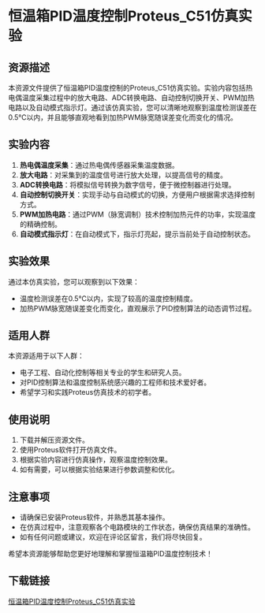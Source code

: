# 恒温箱PID温度控制Proteus_C51仿真实验

## 资源描述

本资源文件提供了恒温箱PID温度控制的Proteus_C51仿真实验。实验内容包括热电偶温度采集过程中的放大电路、ADC转换电路、自动控制切换开关、PWM加热电路以及自动模式指示灯。通过该仿真实验，您可以清晰地观察到温度检测误差在0.5℃以内，并且能够直观地看到加热PWM脉宽随误差变化而变化的情况。

## 实验内容

1. **热电偶温度采集**：通过热电偶传感器采集温度数据。
2. **放大电路**：对采集到的温度信号进行放大处理，以提高信号的精度。
3. **ADC转换电路**：将模拟信号转换为数字信号，便于微控制器进行处理。
4. **自动控制切换开关**：实现手动与自动模式的切换，方便用户根据需求选择控制方式。
5. **PWM加热电路**：通过PWM（脉宽调制）技术控制加热元件的功率，实现温度的精确控制。
6. **自动模式指示灯**：在自动模式下，指示灯亮起，提示当前处于自动控制状态。

## 实验效果

通过本仿真实验，您可以观察到以下效果：

- 温度检测误差在0.5℃以内，实现了较高的温度控制精度。
- 加热PWM脉宽随误差变化而变化，直观展示了PID控制算法的动态调节过程。

## 适用人群

本资源适用于以下人群：

- 电子工程、自动化控制等相关专业的学生和研究人员。
- 对PID控制算法和温度控制系统感兴趣的工程师和技术爱好者。
- 希望学习和实践Proteus仿真技术的初学者。

## 使用说明

1. 下载并解压资源文件。
2. 使用Proteus软件打开仿真文件。
3. 根据实验内容进行仿真操作，观察温度控制效果。
4. 如有需要，可以根据实验结果进行参数调整和优化。

## 注意事项

- 请确保已安装Proteus软件，并熟悉其基本操作。
- 在仿真过程中，注意观察各个电路模块的工作状态，确保仿真结果的准确性。
- 如有任何问题或建议，欢迎在评论区留言，我们将尽快回复。

希望本资源能够帮助您更好地理解和掌握恒温箱PID温度控制技术！

## 下载链接

[恒温箱PID温度控制Proteus_C51仿真实验](https://pan.quark.cn/s/aa678e3fd496)
